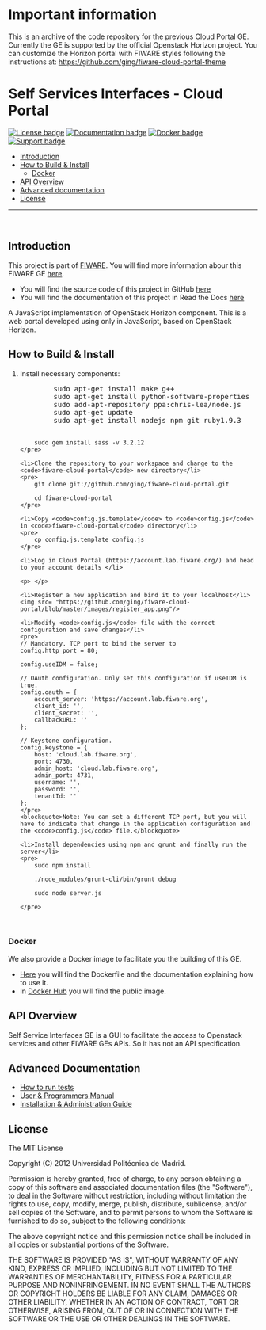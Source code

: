 
# Important information

This is an archive of the code repository for the previous Cloud Portal GE. Currently the GE is supported by the official Openstack Horizon project. You can customize the Horizon portal with FIWARE styles following the instructions at: https://github.com/ging/fiware-cloud-portal-theme

# Self Services Interfaces - Cloud Portal

[![License badge](https://img.shields.io/badge/license-MIT-blue.svg)](https://opensource.org/licenses/MIT)
[![Documentation badge](https://img.shields.io/badge/docs-stable-brightgreen.svg?style=flat)](http://fiware-cloud-portal.readthedocs.org/en/stable/)
[![Docker badge](https://img.shields.io/docker/pulls/fiware/cloud-portal.svg)](https://hub.docker.com/r/fiware/cloud-portal/)
[![Support badge]( https://img.shields.io/badge/support-sof-yellowgreen.svg)](http://stackoverflow.com/questions/tagged/fiware)

+ [Introduction](#def-introduction)
+ [How to Build & Install](#def-build)
    - [Docker](#def-docker)
+ [API Overview](#def-api)
+ [Advanced documentation](#def-advanced)
+ [License](#def-license)

---
<br>

<a name="def-introduction"></a>
## Introduction

This project is part of [FIWARE](http://fiware.org). You will find more information abour this FIWARE GE [here](http://catalogue.fiware.org/enablers/self-service-interfaces-cloud-portal).

- You will find the source code of this project in GitHub [here](https://github.com/ging/fiware-cloud-portal)
- You will find the documentation of this project in Read the Docs [here](http://fiware-cloud-portal.readthedocs.org/)

A JavaScript implementation of OpenStack Horizon component. This is a web portal developed using only in JavaScript, based on OpenStack Horizon.

<a name="def-build"></a>
## How to Build & Install

<ol>
	<li>Install necessary components:</li>
	<pre>
		sudo apt-get install make g++
		sudo apt-get install python-software-properties
		sudo add-apt-repository ppa:chris-lea/node.js
		sudo apt-get update
		sudo apt-get install nodejs npm git ruby1.9.3‏

		sudo gem install sass -v 3.2.12
	</pre>

	<li>Clone the repository to your workspace and change to the <code>fiware-cloud-portal</code> new directory</li>
	<pre>
		git clone git://github.com/ging/fiware-cloud-portal.git

		cd fiware-cloud-portal
	</pre>

	<li>Copy <code>config.js.template</code> to <code>config.js</code> in <code>fiware-cloud-portal</code> directory</li>
	<pre>
		cp config.js.template config.js
	</pre>

	<li>Log in Cloud Portal (https://account.lab.fiware.org/) and head to your account details </li>
	
	<p> </p>
	
	<li>Register a new application and bind it to your localhost</li>
	<img src= "https://github.com/ging/fiware-cloud-portal/blob/master/images/register_app.png"/>

	<li>Modify <code>config.js</code> file with the correct configuration and save changes</li>
	<pre>
	// Mandatory. TCP port to bind the server to
	config.http_port = 80;
	
	config.useIDM = false;

	// OAuth configuration. Only set this configuration if useIDM is true.
	config.oauth = {
		account_server: 'https://account.lab.fiware.org',
	    client_id: '',
	    client_secret: '',
	    callbackURL: ''
	};

	// Keystone configuration.
	config.keystone = {
		host: 'cloud.lab.fiware.org',
		port: 4730,
		admin_host: 'cloud.lab.fiware.org',
		admin_port: 4731, 
		username: '', 
		password: '',
		tenantId: ''
	};
	</pre>
	<blockquote>Note: You can set a different TCP port, but you will have to indicate that change in the application configuration and the <code>config.js</code> file.</blockquote> 

	<li>Install dependencies using npm and grunt and finally run the server</li>
	<pre>
		sudo npm install

		./node_modules/grunt-cli/bin/grunt debug

		sudo node server.js

	</pre>
	
</ol>

<a name="def-docker"></a>
### Docker

We also provide a Docker image to facilitate you the building of this GE.

- [Here](https://github.com/ging/fiware-cloud-portal/tree/master/extras/docker) you will find the Dockerfile and the documentation explaining how to use it.
- In [Docker Hub](https://hub.docker.com/r/fiware/cloud-portal/) you will find the public image.

<a name="def-api"></a>
## API Overview

Self Service Interfaces GE is a GUI to facilitate the access to Openstack services and other FIWARE GEs APIs. So it has not an API specification.

<a name="def-advanced"></a>
## Advanced Documentation

- [How to run tests](http://fiware-cloud-portal.readthedocs.org/en/latest/admin_guide#end-to-end-testing)
- [User & Programmers Manual](http://fiware-cloud-portal.readthedocs.org/en/latest/user_guide/)
- [Installation & Administration Guide](http://fiware-cloud-portal.readthedocs.org/en/latest/admin_guide/)

<a name="def-license"></a>
## License

The MIT License

Copyright (C) 2012 Universidad Politécnica de Madrid.

Permission is hereby granted, free of charge, to any person obtaining a copy of this software and associated documentation files (the "Software"), to deal in the Software without restriction, including without limitation the rights to use, copy, modify, merge, publish, distribute, sublicense, and/or sell copies of the Software, and to permit persons to whom the Software is furnished to do so, subject to the following conditions:

The above copyright notice and this permission notice shall be included in all copies or substantial portions of the Software.

THE SOFTWARE IS PROVIDED "AS IS", WITHOUT WARRANTY OF ANY KIND, EXPRESS OR IMPLIED, INCLUDING BUT NOT LIMITED TO THE WARRANTIES OF MERCHANTABILITY, FITNESS FOR A PARTICULAR PURPOSE AND NONINFRINGEMENT. IN NO EVENT SHALL THE AUTHORS OR COPYRIGHT HOLDERS BE LIABLE FOR ANY CLAIM, DAMAGES OR OTHER LIABILITY, WHETHER IN AN ACTION OF CONTRACT, TORT OR OTHERWISE, ARISING FROM, OUT OF OR IN CONNECTION WITH THE SOFTWARE OR THE USE OR OTHER DEALINGS IN THE SOFTWARE.
